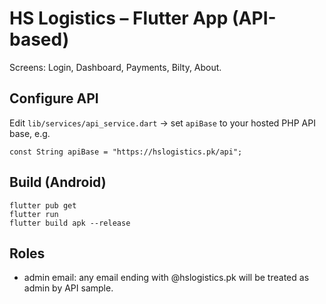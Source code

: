 # HS Logistics – Flutter App (API-based)

Screens: Login, Dashboard, Payments, Bilty, About.

## Configure API
Edit `lib/services/api_service.dart` → set `apiBase` to your hosted PHP API base, e.g.
```
const String apiBase = "https://hslogistics.pk/api";
```

## Build (Android)
```
flutter pub get
flutter run
flutter build apk --release
```

## Roles
- admin email: any email ending with @hslogistics.pk will be treated as admin by API sample.
